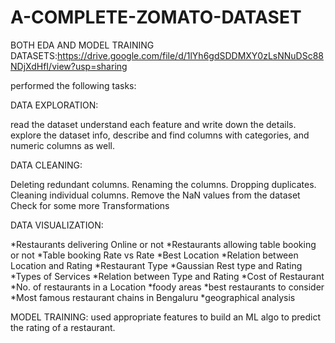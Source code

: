 # A-COMPLETE-ZOMATO-DATASET
BOTH EDA AND MODEL TRAINING
DATASETS:https://drive.google.com/file/d/1lYh6gdSDDMXY0zLsNNuDSc88NDjXdHfI/view?usp=sharing

performed the following tasks:

DATA EXPLORATION:

read the dataset
understand each feature and write down the details.
explore the dataset info, describe and find columns with categories, and numeric columns as well.

DATA CLEANING:

Deleting redundant columns.
Renaming the columns.
Dropping duplicates.
Cleaning individual columns.
Remove the NaN values from the dataset
Check for some more Transformations

DATA VISUALIZATION:

*Restaurants delivering Online or not
*Restaurants allowing table booking or not
*Table booking Rate vs Rate
*Best Location
*Relation between Location and Rating
*Restaurant Type
*Gaussian Rest type and Rating
*Types of Services
*Relation between Type and Rating
*Cost of Restaurant
*No. of restaurants in a Location
*foody areas
*best restaurants to consider
*Most famous restaurant chains in Bengaluru
*geographical analysis

MODEL TRAINING:
used appropriate features  to build an ML algo to predict the rating of a restaurant. 

